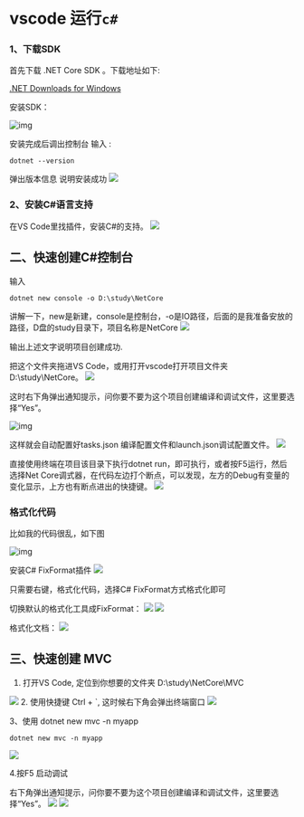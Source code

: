 # vscode 运行`c#`

### 1、下载SDK

首先下载 .NET Core SDK 。下载地址如下:

[.NET Downloads for Windows](https://www.microsoft.com/net/download/windows)

安装SDK：

![img](/__assets__/img/2021-12-28-22-02-54.png)

安装完成后调出控制台 输入 :

```shell
dotnet --version
```

弹出版本信息 说明安装成功
![](/__assets__/img/2021-12-28-22-03-22.png)

### 2、安装C#语言支持

在VS Code里找插件，安装C#的支持。
![](/__assets__/img/2021-12-28-22-05-05.png)

## 二、快速创建C#控制台

输入

```shell
dotnet new console -o D:\study\NetCore
```

讲解一下，new是新建，console是控制台，-o是IO路径，后面的是我准备安放的路径，D盘的study目录下，项目名称是NetCore
![](/__assets__/img/2021-12-28-22-05-23.png)

输出上述文字说明项目创建成功.

把这个文件夹拖进VS Code，或用打开vscode打开项目文件夹D:\study\NetCore。
![](/__assets__/img/2021-12-28-22-12-34.png)

这时右下角弹出通知提示，问你要不要为这个项目创建编译和调试文件，这里要选择“Yes”。

![img](https://www.kmbox.cn/uploads/allimg/200220/1-200220151603332.png)

这样就会自动配置好tasks.json 编译配置文件和launch.json调试配置文件。
![](/__assets__/img/2021-12-28-22-12-55.png)

直接使用终端在项目该目录下执行dotnet run，即可执行，或者按F5运行，然后选择Net Core调式器，在代码左边打个断点，可以发现，左方的Debug有变量的变化显示，上方也有断点进出的快捷键。
![](/__assets__/img/2021-12-28-22-13-06.png)

### 格式化代码

比如我的代码很乱，如下图

![img](https://img2018.cnblogs.com/blog/793293/201905/793293-20190515224448776-1346059103.png)

安装C# FixFormat插件
![](/__assets__/img/2021-12-28-22-12-05.png)

只需要右键，格式化代码，选择C# FixFormat方式格式化即可

切换默认的格式化工具成FixFormat：
![](/__assets__/img/2021-12-28-22-10-58.png)
![](/__assets__/img/2021-12-28-22-10-16.png)

格式化文档：
![](/__assets__/img/2021-12-28-22-08-46.png)

## 三、快速创建 MVC

1. 打开VS Code, 定位到你想要的文件夹 D:\study\NetCore\MVC

![](/__assets__/img/2021-12-28-22-07-35.png) 2. 使用快捷键 Ctrl + `, 这时候右下角会弹出终端窗口
![](/__assets__/img/2021-12-28-22-07-26.png)

3、使用 dotnet new mvc -n myapp

```shell
dotnet new mvc -n myapp
```

![](/__assets__/img/2021-12-28-22-07-11.png)

4.按F5 启动调试

右下角弹出通知提示，问你要不要为这个项目创建编译和调试文件，这里要选择“Yes”。
![](/__assets__/img/2021-12-28-22-06-23.png)
![](/__assets__/img/2021-12-28-22-06-34.png)
